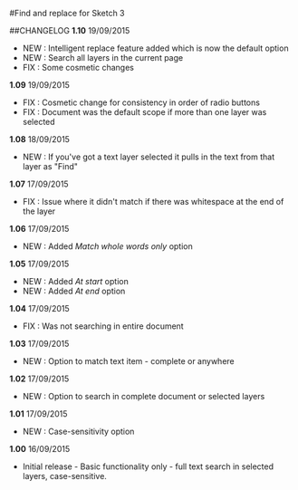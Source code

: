 #Find and replace for Sketch 3

##CHANGELOG
**1.10** 19/09/2015
* NEW : Intelligent replace feature added which is now the default option
* NEW : Search all layers in the current page 
* FIX : Some cosmetic changes

**1.09** 19/09/2015
* FIX : Cosmetic change for consistency in order of radio buttons
* FIX : Document was the default scope if more than one layer was selected

**1.08** 18/09/2015
* NEW : If you've got a text layer selected it pulls in the text from that layer as "Find" 

**1.07** 17/09/2015
* FIX : Issue where it didn't match if there was whitespace at the end of the layer

**1.06** 17/09/2015
* NEW : Added *Match whole words only* option

**1.05** 17/09/2015
* NEW : Added *At start* option
* NEW : Added *At end* option

**1.04** 17/09/2015
* FIX : Was not searching in entire document

**1.03** 17/09/2015
* NEW : Option to match text item - complete or anywhere

**1.02** 17/09/2015
* NEW : Option to search in complete document or selected layers

**1.01** 17/09/2015
* NEW : Case-sensitivity option

**1.00** 16/09/2015
* Initial release - Basic functionality only - full text search in selected layers, case-sensitive.